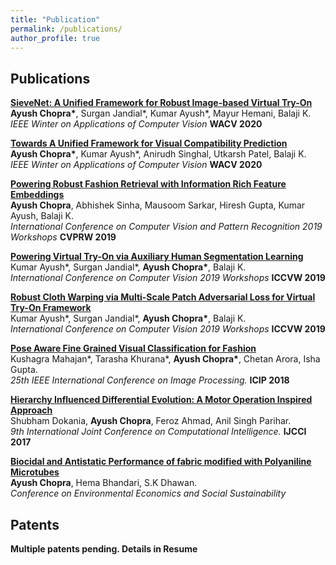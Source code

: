 ```yaml
---
title: "Publication"
permalink: /publications/
author_profile: true
---
```



## Publications

<b>[SieveNet: A Unified Framework for Robust Image-based Virtual Try-On](../publications/vitonwacv)</b> <br>
<b>Ayush Chopra\*</b>, Surgan Jandial\*, Kumar Ayush\*, Mayur Hemani, Balaji K. <br><i>IEEE Winter on Applications of Computer Vision</i> <b>WACV 2020</b>

<b>[Towards A Unified Framework for Visual Compatibility Prediction](../publications/compatibilitywacv)</b> <br>
<b>Ayush Chopra\*</b>, Kumar Ayush\*, Anirudh Singhal, Utkarsh Patel, Balaji K. <br><i>IEEE Winter on Applications of Computer Vision</i> <b>WACV 2020</b>

<b>[Powering Robust Fashion Retrieval with Information Rich Feature Embeddings](../publications/cvprw2019)</b> <br>
<b>Ayush Chopra</b>, Abhishek Sinha, Mausoom Sarkar, Hiresh Gupta, Kumar Ayush, Balaji K. <br><i>International Conference on Computer Vision and Pattern Recognition 2019 Workshops</i> <b>CVPRW 2019</b>

<b>[Powering Virtual Try-On via Auxiliary Human Segmentation Learning](../publications/iccvw_cvfad)</b> <br>
Kumar Ayush\*, Surgan Jandial\*, <b>Ayush Chopra\*</b>, Balaji K. <br><i>International Conference on Computer Vision 2019 Workshops</i> <b>ICCVW 2019</b>

<b>[Robust Cloth Warping via Multi-Scale Patch Adversarial Loss for Virtual Try-On Framework](../publications/iccvw_hbu)</b> <br>
Kumar Ayush\*, Surgan Jandial\*, <b>Ayush Chopra\*</b>, Balaji K. <br><i>International Conference on Computer Vision 2019 Workshops</i> <b>ICCVW 2019</b>

<b>[Pose Aware Fine Grained Visual Classification for Fashion](../publications/FGVC)</b> <br>
Kushagra Mahajan\*, Tarasha Khurana\*, <b>Ayush Chopra\*</b>, Chetan Arora, Isha Gupta. <br><i>25th IEEE International Conference on Image Processing.</i> <b>ICIP 2018</b>

<b>[Hierarchy Influenced Differential Evolution: A Motor Operation Inspired Approach](../publications/HIDE)</b> <br>
Shubham Dokania, <b>Ayush Chopra</b>, Feroz Ahmad, Anil Singh Parihar. <br><i>9th International Joint Conference on Computational Intelligence.</i> <b>IJCCI 2017</b>

<b>[Biocidal and Antistatic Performance of fabric modified with Polyaniline Microtubes](../publications/chem)</b><br>
<b>Ayush Chopra</b>, Hema Bhandari, S.K Dhawan. <br><i>Conference on Environmental Economics and Social Sustainability</i>

## Patents

<b>Multiple patents pending. Details in Resume</b>
